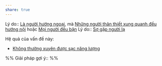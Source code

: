 ```yaml
---
share: true
---
```

Lý do:: [Là người hướng ngoại](../../Sync%20v%E1%BB%9Bi%20vault%20ch%C3%ADnh/H%C6%B0%E1%BB%9Bng%20ngo%E1%BA%A1i/L%C3%A0%20ng%C6%B0%E1%BB%9Di%20h%C6%B0%E1%BB%9Bng%20ngo%E1%BA%A1i.md), mà [Những người thân thiết xung quanh đều hướng nội](../../Sync%20v%E1%BB%9Bi%20vault%20ch%C3%ADnh/H%C6%B0%E1%BB%9Bng%20ngo%E1%BA%A1i/Nh%E1%BB%AFng%20ng%C6%B0%E1%BB%9Di%20th%C3%A2n%20thi%E1%BA%BFt%20xung%20quanh%20%C4%91%E1%BB%81u%20h%C6%B0%E1%BB%9Bng%20n%E1%BB%99i.md) hoặc [Mọi người đều bận](../../../3%20K%E1%BA%BF%20ho%E1%BA%A1ch%20h%E1%BB%97%20tr%E1%BB%A3/%C4%90i%E1%BB%83m%20m%E1%BA%A1nh,%20%C4%91i%E1%BB%83m%20y%E1%BA%BFu,%20th%C3%A1ch%20th%E1%BB%A9c/%C4%90i%E1%BB%83m%20y%E1%BA%BFu/M%E1%BB%8Di%20ng%C6%B0%E1%BB%9Di%20%C4%91%E1%BB%81u%20b%E1%BA%ADn.md)
Lý do:: [Sợ gặp người lạ](../../N%E1%BB%97i%20s%E1%BB%A3/X%C3%A3%20h%E1%BB%99i/S%E1%BB%A3%20g%E1%BA%B7p%20ng%C6%B0%E1%BB%9Di%20l%E1%BA%A1.md)

Hệ quả của vấn đề này:
- [Không thường xuyên được sạc năng lượng](../../Sync%20v%E1%BB%9Bi%20vault%20ch%C3%ADnh/%C4%90%C6%B0%E1%BB%9Dng,%20n%C4%83ng%20l%C6%B0%E1%BB%A3ng/Kh%C3%B4ng%20th%C6%B0%E1%BB%9Dng%20xuy%C3%AAn%20%C4%91%C6%B0%E1%BB%A3c%20s%E1%BA%A1c%20n%C4%83ng%20l%C6%B0%E1%BB%A3ng.md)


%%
Giải pháp gợi ý:: 
%%


